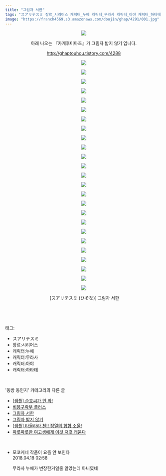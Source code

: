 ```yaml
---
title: "그림자 서한"
tags: "スアリテスミ 장르_시리어스 캐릭터_누에 캐릭터_무라사 캐릭터_아야 캐릭터_하타테 ひそな 동방_동인지"
image: "https://franch4569.s3.amazonaws.com/doujin/ghap/4291/001.jpg"
---
```

<div class="article">
<p style="text-align: center; clear: none; float: none;"><img src="{{ site.imgserver2 }}/ghap/4291/001.jpg"/></p>
<p style="text-align: center; clear: none; float: none;">아래 나오는 『카게후미마즈』가 그림자 밟지 않기 입니다.</p>
<p style="text-align: center; clear: none; float: none;"><a class="tx-link" href="http://ghaptouhou.tistory.com/4288" target="_blank">http://ghaptouhou.tistory.com/4288</a></p>
<p style="text-align: center; clear: none; float: none;"><img src="{{ site.imgserver2 }}/ghap/4291/002.jpg"/></p>
<p style="text-align: center; clear: none; float: none;"><img src="{{ site.imgserver2 }}/ghap/4291/003.jpg"/></p>
<p style="text-align: center; clear: none; float: none;"><img src="{{ site.imgserver2 }}/ghap/4291/004.png"/></p>
<p style="text-align: center; clear: none; float: none;"><img src="{{ site.imgserver2 }}/ghap/4291/005.jpg"/></p>
<p style="text-align: center; clear: none; float: none;"><img src="{{ site.imgserver2 }}/ghap/4291/006.png"/></p>
<p style="text-align: center; clear: none; float: none;"><img src="{{ site.imgserver2 }}/ghap/4291/007.png"/></p>
<p style="text-align: center; clear: none; float: none;"><img src="{{ site.imgserver2 }}/ghap/4291/008.png"/></p>
<p style="text-align: center; clear: none; float: none;"><img src="{{ site.imgserver2 }}/ghap/4291/009.png"/></p>
<p style="text-align: center; clear: none; float: none;"><img src="{{ site.imgserver2 }}/ghap/4291/010.png"/></p>
<p style="text-align: center; clear: none; float: none;"><img src="{{ site.imgserver2 }}/ghap/4291/011.png"/></p>
<p style="text-align: center; clear: none; float: none;"><img src="{{ site.imgserver2 }}/ghap/4291/012.png"/></p>
<p style="text-align: center; clear: none; float: none;"><img src="{{ site.imgserver2 }}/ghap/4291/013.png"/></p>
<p style="text-align: center; clear: none; float: none;"><img src="{{ site.imgserver2 }}/ghap/4291/014.png"/></p>
<p style="text-align: center; clear: none; float: none;"><img src="{{ site.imgserver2 }}/ghap/4291/015.jpg"/></p>
<p style="text-align: center; clear: none; float: none;"><img src="{{ site.imgserver2 }}/ghap/4291/016.png"/></p>
<p style="text-align: center; clear: none; float: none;"><img src="{{ site.imgserver2 }}/ghap/4291/017.jpg"/></p>
<p style="text-align: center; clear: none; float: none;"><img src="{{ site.imgserver2 }}/ghap/4291/018.png"/></p>
<p style="text-align: center; clear: none; float: none;"><img src="{{ site.imgserver2 }}/ghap/4291/019.png"/></p>
<p style="text-align: center; clear: none; float: none;"><img src="{{ site.imgserver2 }}/ghap/4291/020.png"/></p>
<p style="text-align: center; clear: none; float: none;"><img src="{{ site.imgserver2 }}/ghap/4291/021.png"/></p>
<p style="text-align: center; clear: none; float: none;"><img src="{{ site.imgserver2 }}/ghap/4291/022.png"/></p>
<p style="text-align: center; clear: none; float: none;"><img src="{{ site.imgserver2 }}/ghap/4291/023.png"/></p>
<p style="text-align: center; clear: none; float: none;"><img src="{{ site.imgserver2 }}/ghap/4291/024.png"/></p>
<p style="text-align: center; clear: none; float: none;"><img src="{{ site.imgserver2 }}/ghap/4291/025.png"/></p>
<p style="text-align: center; clear: none; float: none;"><img src="{{ site.imgserver2 }}/ghap/4291/026.jpg"/></p>
<p style="text-align: center; clear: none; float: none;"> [スアリテスミ (ひそな)] 그림자 서한</p>
<p><br/></p>
</div><br/>
<div class="tagTrail">
<p>태그: </p>
<ul>
<li>スアリテスミ</li>
<li>장르:시리어스</li>
<li>캐릭터:누에</li>
<li>캐릭터:무라사</li>
<li>캐릭터:아야</li>
<li>캐릭터:하타테</li>
</ul>
</div><br/>
<div class="another">
<p>'동방 동인지' 카테고리의 다른 글</p>
<ul>
<li><a href="/ghap_4297">[샘플] 순호씨가 안 와!</a></li>
<li><a href="/ghap_4294">비봉구락부 플러스</a></li>
<li><a href="/ghap_4291">그림자 서한</a></li>
<li><a href="/ghap_4288">그림자 밟지 않기</a></li>
<li><a href="/ghap_4287">[샘플] 타올라라 첸!! 정열의 힙합 소울!</a></li>
<li><a href="/ghap_4283">파릇파릇한 여고생에게 이것 저것 캐묻다</a></li>
</ul>
</div><br/>
<div class="cb_module cb_fluid">
<div class="cb_wrt cb_profile">
<div class="comment">
<ul>
<li class="cb_thumb_off" id="comment15240588">
<div class="cb_comment_area">
<div class="cb_info_area">
<div class="cb_section">
<span class="cb_nick_name">모코케네 작품이 요즘 안 보인다</span>
</div>
<div class="cb_section">
<span class="cb_date">2018.04.18 02:58 </span>
</div>
</div>
<div class="cb_dsc_comment">
<p class="cb_dsc">
											무라사 누에가 변장한거일줄 알았는데 아니였네
										</p>
</div>
</div></li>
</ul>
</div>
</div><!-- commentList close -->
</div><br/>
